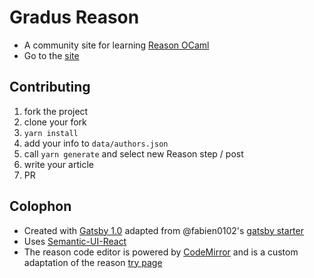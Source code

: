 # Gradus Reason

-   A community site for learning [Reason OCaml](https://reasonml.github.io/)  
-   Go to the [site](https://codekiln.github.io/gradus-reason/)  

## Contributing

1.  fork the project
2.  clone your fork
3.  `yarn install`
4.  add your info to `data/authors.json`
5.  call `yarn generate` and select new Reason step / post
6.  write your article
7.  PR

## Colophon

-   Created with [Gatsby 1.0](https://www.gatsbyjs.org/) adapted from @fabien0102's 
    [gatsby starter](https://github.com/fabien0102/gatsby-starter)
-   Uses [Semantic-UI-React](https://react.semantic-ui.com/)
-   The reason code editor is powered by [CodeMirror](https://codemirror.net/)
    and is a custom adaptation of the reason [try page](https://reasonml.github.io/try/)
